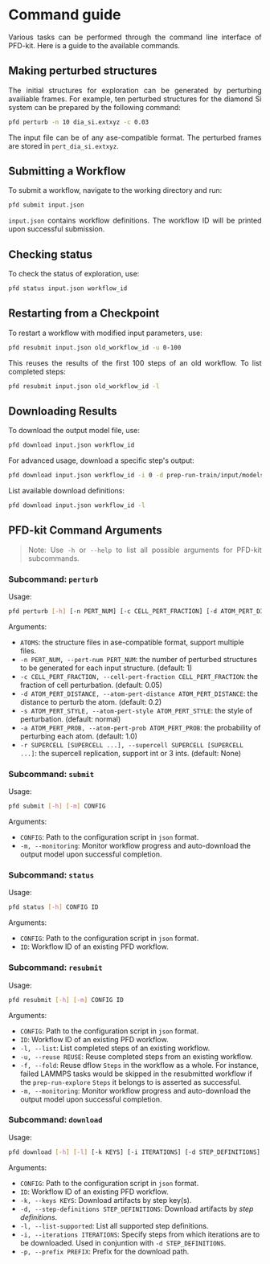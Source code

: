# Command guide
<style>
  p {
    text-align: justify;
  }
</style>
Various tasks can be performed through the command line interface of PFD-kit. Here is a guide to the available commands.

## Making perturbed structures
The initial structures for exploration can be generated by perturbing availiable frames. For example, ten perturbed structures for the diamond Si system can be prepared by the following command: 
```bash
pfd perturb -n 10 dia_si.extxyz -c 0.03
``` 
The input file can be of any ase-compatible format. The perturbed frames are stored in `pert_dia_si.extxyz`.

## Submitting a Workflow

To submit a workflow, navigate to the working directory and run:

```bash
pfd submit input.json
```

`input.json` contains workflow definitions. The workflow ID will be printed upon successful submission.

## Checking status
To check the status of exploration, use:

```bash
pfd status input.json workflow_id
```

## Restarting from a Checkpoint

To restart a workflow with modified input parameters, use:

```bash
pfd resubmit input.json old_workflow_id -u 0-100
```

This reuses the results of the first 100 steps of an old workflow. To list completed steps:

```bash
pfd resubmit input.json old_workflow_id -l
```

## Downloading Results

To download the output model file, use:

```bash
pfd download input.json workflow_id
```

For advanced usage, download a specific step's output:

```bash
pfd download input.json workflow_id -i 0 -d prep-run-train/input/models
```

List available download definitions:

```bash
pfd download input.json workflow_id -l
```

## PFD-kit Command Arguments

> Note: Use `-h` or `--help` to list all possible arguments for PFD-kit subcommands.

### Subcommand: `perturb`
Usage:
```bash
pfd perturb [-h] [-n PERT_NUM] [-c CELL_PERT_FRACTION] [-d ATOM_PERT_DISTANCE] [-s ATOM_PERT_STYLE] [-a ATOM_PERT_PROB] [-r SUPERCELL [SUPERCELL ...]] ATOMS [ATOMS ...]
```
Arguments:

- `ATOMS`: the structure files in ase-compatible format, support multiple files.
- `-n PERT_NUM, --pert-num PERT_NUM`: the number of perturbed structures to be generated for each input structure. (default: 1) 
- `-c CELL_PERT_FRACTION, --cell-pert-fraction CELL_PERT_FRACTION`: the fraction of cell perturbation. (default: 0.05)
- `-d ATOM_PERT_DISTANCE, --atom-pert-distance ATOM_PERT_DISTANCE`: the distance to perturb the atom. (default: 0.2)
- `-s ATOM_PERT_STYLE, --atom-pert-style ATOM_PERT_STYLE`: the style of perturbation. (default: normal)
- `-a ATOM_PERT_PROB, --atom-pert-prob ATOM_PERT_PROB`: the probability of perturbing each atom. (default: 1.0)
- `-r SUPERCELL [SUPERCELL ...], --supercell SUPERCELL [SUPERCELL ...]`: the supercell replication, support int or 3 ints. (default: None)


### Subcommand: `submit`
Usage:
```bash
pfd submit [-h] [-m] CONFIG
```
Arguments:

- `CONFIG`: Path to the configuration script in `json` format.
- `-m, --monitoring`: Monitor workflow progress and auto-download the output model upon successful completion.

### Subcommand: `status`
Usage:
```bash
pfd status [-h] CONFIG ID
```
Arguments:

- `CONFIG`: Path to the configuration script in `json` format.
- `ID`: Workflow ID of an existing PFD workflow.

### Subcommand: `resubmit`
Usage:
```bash
pfd resubmit [-h] [-m] CONFIG ID
```
Arguments:

- `CONFIG`: Path to the configuration script in `json` format.
- `ID`: Workflow ID of an existing PFD workflow.
- `-l, --list`: List completed steps of an existing workflow.
- `-u, --reuse REUSE`: Reuse completed steps from an existing workflow.
- `-f, --fold`: Reuse dflow `Steps` in the workflow as a whole. For instance, failed LAMMPS tasks would be skipped in the resubmitted workflow if the `prep-run-explore` `Steps` it belongs to is asserted as successful.   
- `-m, --monitoring`: Monitor workflow progress and auto-download the output model upon successful completion.

### Subcommand: `download`
Usage:
```bash
pfd download [-h] [-l] [-k KEYS] [-i ITERATIONS] [-d STEP_DEFINITIONS] [-p PREFIX] [-n] CONFIG ID
```
Arguments:

- `CONFIG`: Path to the configuration script in `json` format.
- `ID`: Workflow ID of an existing PFD workflow.
- `-k, --keys KEYS`: Download artifacts by step key(s).
- `-d, --step-definitions STEP_DEFINITIONS`: Download artifacts by *step definitions*.
- `-l, --list-supported`: List all supported step definitions.
- `-i, --iterations ITERATIONS`: Specify steps from which iterations are to be downloaded. Used in conjuntion with `-d STEP_DEFINITIONS`.
- `-p, --prefix PREFIX`: Prefix for the download path.
